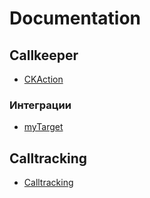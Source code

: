# Documentation

## Callkeeper
* [CKAction](/CKAction)
### Интеграции
* [myTarget](/Documentation/integrations/myTarget/myTarget.md)

## Calltracking
* [Calltracking](/documentation/calltracking/calltracking_instruction.md)

